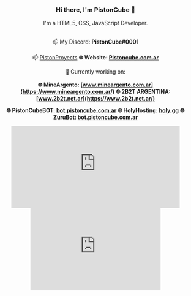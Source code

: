 <div align="center">

### Hi there, I'm PistonCube 👋
I'm a HTML5, CSS, JavaScript Developer.<br /><br/>
  
📫 My Discord: **PistonCube#0001**<br /><br/>
📫 [PistonProyects](https://discord.gg/eKeeZPq6SJ)
**🌐 Website: [Pistoncube.com.ar](https://www.pistoncube.com.ar/)**

🔭 Currently working on:<br /><br />
**🌐 MineArgento: [www.mineargento.com.ar](https://www.mineargento.com.ar/)**
**🌐 2B2T ARGENTINA: [www.2b2t.net.ar](https://www.2b2t.net.ar/)**

**🌐 PistonCubeBOT: [bot.pistoncube.com.ar](https://bot.pistoncube.com.ar/)**
**🌐 HolyHosting: [holy.gg](https://holyhost.ing/2b2t)**
**🌐 ZuruBot: [bot.pistoncube.com.ar](https://bot.pistoncube.com.ar/)**


<iframe width="440" height="215" src="https://github-readme-stats.vercel.app/api?username=PistonCube&show_icons=true&text_color=00ff00&icon_color=008000&theme=dark" frameborder="0" allowfullscreen></iframe>
<iframe width="340" height="215" src="https://github-readme-stats.vercel.app/api/top-langs/?username=PistonCube&layout=compact&text_color=00ff00&icon_color=008000&theme=dark" frameborder="0" allowfullscreen></iframe>

  
<!--  <img src="[https://github-readme-stats.vercel.app/api?username=PistonCube&show_icons=true&text_color=e200ff&icon_color=6c44ff&theme=midnight-purple](https://github-readme-stats.vercel.app/api?username=PistonCube&show_icons=true&text_color=00ff00&icon_color=008000&theme=dark)">
<img src="https://github-readme-stats.vercel.app/api/top-langs/?username=PistonCube&layout=compact&text_color=00ff00&icon_color=008000&theme=dark">
-->
</div>
